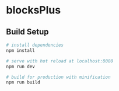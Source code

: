 # blocksPlus

## Build Setup

``` bash
# install dependencies
npm install

# serve with hot reload at localhost:8080
npm run dev

# build for production with minification
npm run build
```


